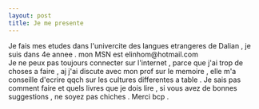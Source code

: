 ```yaml
---
layout: post
title: Je me presente
---
```


<p>Je fais mes etudes dans l&#39;univercite des langues etrangeres de Dalian , je suis dans 4e annee . mon MSN est elinhom@hotmail.com<br />Je ne peux pas toujours connecter sur l&#39;internet , parce que j&#39;ai trop de choses a faire , aj j&#39;ai discute avec mon prof sur le memoire , elle m&#39;a conseille d&#39;ecrire qqch sur les cultures differentes a table . Je sais pas comment faire et quels livres que je dois lire , si vous avez de bonnes suggestions , ne soyez pas chiches . Merci bcp . </p>

